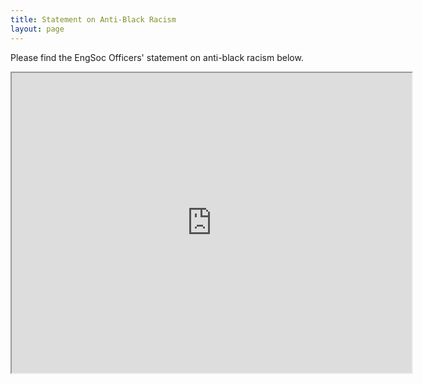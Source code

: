 ```yaml
---
title: Statement on Anti-Black Racism
layout: page
---
```


Please find the EngSoc Officers' statement on anti-black racism below.

<iframe id="embed" src="https://drive.google.com/file/d/1UyNK9rd4yGtMXKcmKDaPTX40C9ZP_wnT/preview" width="640" height="480"></iframe>